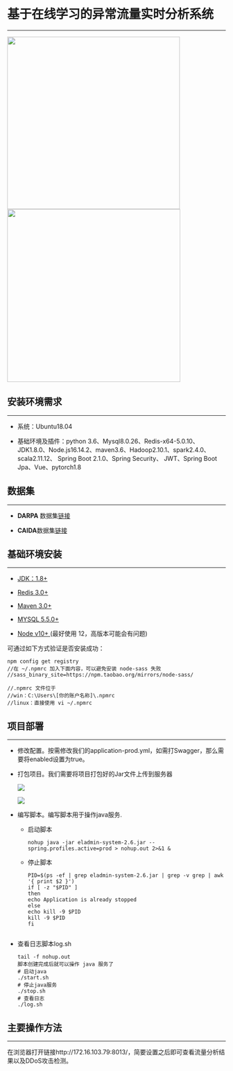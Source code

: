 # 基于在线学习的异常流量实时分析系统

---

<img title="" src="file:///C:/Users/hp/AppData/Roaming/marktext/images/2023-05-05-10-44-58-image.png" alt="" width="398">

<img src="file:///C:/Users/hp/AppData/Roaming/marktext/images/2023-05-05-10-45-06-image.png" title="" alt="" width="399">

## 安装环境需求

---

- 系统：Ubuntu18.04

- 基础环境及插件：python 3.6、Mysql8.0.26、Redis-x64-5.0.10、JDK1.8.0、Node.js16.14.2、maven3.6、Hadoop2.10.1、spark2.4.0、scala2.11.12、 Spring Boot 2.1.0、Spring Security、 JWT、Spring Boot Jpa、Vue、pytorch1.8

## 数据集

---

- **DARPA** 数据集[链接](http://www.11.mit.edu/ideval/data/2000/LLS_DDoS_1.0.html,2000.)

- **CAIDA**数据集[链接](https://www.unb.ca/cic/datasets/ids-2019.html,2017.)

## 基础环境安装

---

- [JDK：1.8+](https://www.runoob.com/java/java-environment-setup.html) 

- [Redis 3.0+](https://www.runoob.com/redis/redis-install.html)

- [Maven 3.0+](https://www.runoob.com/maven/maven-setup.html)

- [MYSQL 5.5.0+](https://www.runoob.com/mysql/mysql-install.html)

- [Node v10+ ](https://www.runoob.com/nodejs/nodejs-install-setup.html)(最好使用 12，高版本可能会有问题)

可通过如下方式验证是否安装成功：

```
npm config get registry
//在 ~/.npmrc 加入下面内容，可以避免安装 node-sass 失败
//sass_binary_site=https://npm.taobao.org/mirrors/node-sass/

//.npmrc 文件位于
//win：C:\Users\[你的账户名称]\.npmrc
//linux：直接使用 vi ~/.npmrc
```

## 项目部署

---

- 修改配置。按需修改我们的application-prod.yml，如需打Swagger，那么需要将enabled设置为true。

- 打包项目。我们需要将项目打包好的Jar文件上传到服务器
  
  ![](C:\Users\hp\AppData\Roaming\marktext\images\2023-05-05-11-07-31-image.png)
  
  ![](C:\Users\hp\AppData\Roaming\marktext\images\2023-05-05-11-07-37-image.png)

- 编写脚本。编写脚本用于操作java服务.
  
  - 启动脚本
    
    ```
    nohup java -jar eladmin-system-2.6.jar --spring.profiles.active=prod > nohup.out 2>&1 &
    ```
  
  - 停止脚本
    
    ```
    PID=$(ps -ef | grep eladmin-system-2.6.jar | grep -v grep | awk '{ print $2 }')
    if [ -z "$PID" ]
    then
    echo Application is already stopped
    else
    echo kill -9 $PID
    kill -9 $PID
    fi
    ```

    ```

- 查看日志脚本log.sh
  
  ```
  tail -f nohup.out
  脚本创建完成后就可以操作 java 服务了
  # 启动java
  ./start.sh
  # 停止java服务
  ./stop.sh
  # 查看日志
  ./log.sh
  ```

## 主要操作方法

---

在浏览器打开链接http://172.16.103.79:8013/，简要设置之后即可查看流量分析结果以及DDoS攻击检测。
